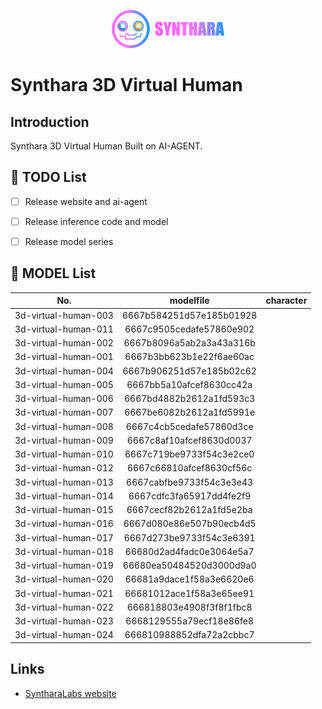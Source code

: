 <p align="center">
  <a href="https://syntharalabs.io">
    <img src="./assets/logo.png" alt="SyntharaLabs Logo" width="180">
  </a>
</p>

# Synthara 3D Virtual Human

## Introduction
Synthara 3D Virtual Human Built on AI-AGENT.

## 🚧 TODO List
- [ ] Release website and ai-agent
- [ ] Release inference code and model
- [ ] Release model series


## 🚧 MODEL List

| **No.** | **modelfile** | **character**|
| :---: | :---: | :---: |
| 3d-virtual-human-003| 6667b584251d57e185b01928 |  |
| 3d-virtual-human-011| 6667c9505cedafe57860e902 |  |
| 3d-virtual-human-002| 6667b8096a5ab2a3a43a316b |  |
| 3d-virtual-human-001| 6667b3bb623b1e22f6ae60ac |  |
| 3d-virtual-human-004| 6667b906251d57e185b02c62 |  |
| 3d-virtual-human-005| 6667bb5a10afcef8630cc42a |  |
| 3d-virtual-human-006| 6667bd4882b2612a1fd593c3 |  |
| 3d-virtual-human-007| 6667be6082b2612a1fd5991e |  |
| 3d-virtual-human-008| 6667c4cb5cedafe57860d3ce |  |
| 3d-virtual-human-009| 6667c8af10afcef8630d0037 |  |
| 3d-virtual-human-010| 6667c719be9733f54c3e2ce0 |  |
| 3d-virtual-human-012| 6667c66810afcef8630cf56c |  |
| 3d-virtual-human-013| 6667cabfbe9733f54c3e3e43 |  |  
| 3d-virtual-human-014| 6667cdfc3fa65917dd4fe2f9 |  |  
| 3d-virtual-human-015| 6667cecf82b2612a1fd5e2ba |  |
| 3d-virtual-human-016| 6667d080e86e507b90ecb4d5 |  |  
| 3d-virtual-human-017| 6667d273be9733f54c3e6391 |  |  
| 3d-virtual-human-018| 66680d2ad4fadc0e3064e5a7 |  |  
| 3d-virtual-human-019| 66680ea50484520d3000d9a0 |  |  
| 3d-virtual-human-020| 66681a9dace1f58a3e6620e6 |  |
| 3d-virtual-human-021| 66681012ace1f58a3e65ee91 |  |  
| 3d-virtual-human-022| 666818803e4908f3f8f1fbc8 |  |  
| 3d-virtual-human-023| 6668129555a79ecf18e86fe8 |  |  
| 3d-virtual-human-024| 666810988852dfa72a2cbbc7 |  |  

## Links

- [SyntharaLabs website](https://www.syntharalabs.io)
